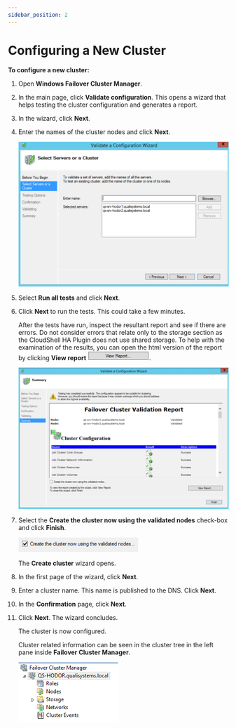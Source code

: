 ```yaml
---
sidebar_position: 2
---
```


# Configuring a New Cluster

**To configure a new cluster:**

1. Open **Windows Failover Cluster Manager**.
2. In the main page, click **Validate configuration**. This opens a wizard that helps testing the cluster configuration and generates a report.
3. In the wizard, click **Next**.
4. Enter the names of the cluster nodes and click **Next**.
    
    ![](/Images/HA1/Configuring-a-new-cluster_493x339.png)
    

5. Select **Run all tests** and click **Next**.
6. Click **Next** to run the tests. This could take a few minutes.
    
    After the tests have run, inspect the resultant report and see if there are errors. Do not consider errors that relate only to the storage section as the CloudShell HA Plugin does not use shared storage. To help with the examination of the results, you can open the html version of the report by clicking **View report** ![](/Images/HA1/Configuring-a-new-cluster_1_140x21.png).
    
    ![](/Images/HA1/Configuring-a-new-cluster_2_511x343.png)
    

7. Select the **Create the cluster now using the validated nodes** check-box and click **Finish**.
    
    ![](/Images/HA1/Configuring-a-new-cluster_3_273x33.png)
    
    The **Create cluster** wizard opens.
    

8. In the first page of the wizard, click **Next**.
9. Enter a cluster name. This name is published to the DNS. Click **Next**.
10. In the **Confirmation** page, click **Next**.
11. Click **Next**. The wizard concludes.
    
    The cluster is now configured.
    
    Cluster related information can be seen in the cluster tree in the left pane inside **Failover Cluster Manager**.
    
    ![](/Images/HA1/Configuring-a-new-cluster_4.png)